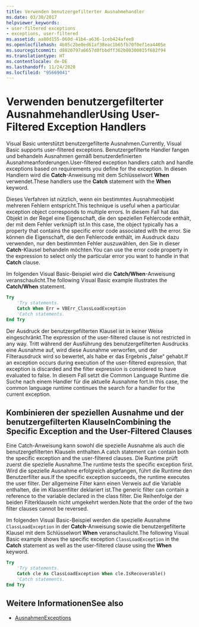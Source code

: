 ```yaml
---
title: Verwenden benutzergefilterter Ausnahmehandler
ms.date: 03/30/2017
helpviewer_keywords:
- user-filtered exceptions
- exceptions, user-filtered
ms.assetid: aa80d155-060d-41b4-a636-1ceb424afee8
ms.openlocfilehash: 4b85c2be0ed61af38eac1b65fb70f0ef1ea4405e
ms.sourcegitcommit: d8020797a6657d0fbbdff362b80300815f682f94
ms.translationtype: HT
ms.contentlocale: de-DE
ms.lasthandoff: 11/24/2020
ms.locfileid: "95669041"
---
```

# <a name="using-user-filtered-exception-handlers"></a><span data-ttu-id="d9e00-102">Verwenden benutzergefilterter Ausnahmehandler</span><span class="sxs-lookup"><span data-stu-id="d9e00-102">Using User-Filtered Exception Handlers</span></span>

<span data-ttu-id="d9e00-103">Visual Basic unterstützt benutzergefilterte Ausnahmen.</span><span class="sxs-lookup"><span data-stu-id="d9e00-103">Currently, Visual Basic supports user-filtered exceptions.</span></span> <span data-ttu-id="d9e00-104">Benutzergefilterte Handler fangen und behandeln Ausnahmen gemäß benutzerdefinierten Ausnahmeanforderungen.</span><span class="sxs-lookup"><span data-stu-id="d9e00-104">User-filtered exception handlers catch and handle exceptions based on requirements you define for the exception.</span></span> <span data-ttu-id="d9e00-105">In diesen Handlern wird die **Catch**-Anweisung mit dem Schlüsselwort **When** verwendet.</span><span class="sxs-lookup"><span data-stu-id="d9e00-105">These handlers use the **Catch** statement with the **When** keyword.</span></span>  
  
 <span data-ttu-id="d9e00-106">Dieses Verfahren ist nützlich, wenn ein bestimmtes Ausnahmeobjekt mehreren Fehlern entspricht.</span><span class="sxs-lookup"><span data-stu-id="d9e00-106">This technique is useful when a particular exception object corresponds to multiple errors.</span></span> <span data-ttu-id="d9e00-107">In diesem Fall hat das Objekt in der Regel eine Eigenschaft, die den speziellen Fehlercode enthält, der mit dem Fehler verknüpft ist.</span><span class="sxs-lookup"><span data-stu-id="d9e00-107">In this case, the object typically has a property that contains the specific error code associated with the error.</span></span> <span data-ttu-id="d9e00-108">Sie können die Eigenschaft, die den Fehlercode enthält, im Ausdruck dazu verwenden, nur den bestimmten Fehler auszuwählen, den Sie in dieser **Catch**-Klausel behandeln möchten.</span><span class="sxs-lookup"><span data-stu-id="d9e00-108">You can use the error code property in the expression to select only the particular error you want to handle in that **Catch** clause.</span></span>  
  
 <span data-ttu-id="d9e00-109">Im folgenden Visual Basic-Beispiel wird die **Catch/When**-Anweisung veranschaulicht.</span><span class="sxs-lookup"><span data-stu-id="d9e00-109">The following Visual Basic example illustrates the **Catch/When** statement.</span></span>  
  
```vb
Try  
    'Try statements.  
    Catch When Err = VBErr_ClassLoadException
    'Catch statements.
End Try  
```  
  
 <span data-ttu-id="d9e00-110">Der Ausdruck der benutzergefilterten Klausel ist in keiner Weise eingeschränkt.</span><span class="sxs-lookup"><span data-stu-id="d9e00-110">The expression of the user-filtered clause is not restricted in any way.</span></span> <span data-ttu-id="d9e00-111">Tritt während der Ausführung des benutzergefilterten Ausdrucks eine Ausnahme auf, wird diese Ausnahme verworfen, und der Filterausdruck wird so bewertet, als habe er das Ergebnis „false“ gehabt.</span><span class="sxs-lookup"><span data-stu-id="d9e00-111">If an exception occurs during execution of the user-filtered expression, that exception is discarded and the filter expression is considered to have evaluated to false.</span></span> <span data-ttu-id="d9e00-112">In diesem Fall setzt die Common Language Runtime die Suche nach einem Handler für die aktuelle Ausnahme fort.</span><span class="sxs-lookup"><span data-stu-id="d9e00-112">In this case, the common language runtime continues the search for a handler for the current exception.</span></span>  
  
## <a name="combining-the-specific-exception-and-the-user-filtered-clauses"></a><span data-ttu-id="d9e00-113">Kombinieren der speziellen Ausnahme und der benutzergefilterten Klauseln</span><span class="sxs-lookup"><span data-stu-id="d9e00-113">Combining the Specific Exception and the User-Filtered Clauses</span></span>  

 <span data-ttu-id="d9e00-114">Eine Catch-Anweisung kann sowohl die spezielle Ausnahme als auch die benutzergefilterten Klauseln enthalten.</span><span class="sxs-lookup"><span data-stu-id="d9e00-114">A catch statement can contain both the specific exception and the user-filtered clauses.</span></span> <span data-ttu-id="d9e00-115">Die Runtime prüft zuerst die spezielle Ausnahme.</span><span class="sxs-lookup"><span data-stu-id="d9e00-115">The runtime tests the specific exception first.</span></span> <span data-ttu-id="d9e00-116">Wird die spezielle Ausnahme erfolgreich abgefangen, führt die Runtime den Benutzerfilter aus.</span><span class="sxs-lookup"><span data-stu-id="d9e00-116">If the specific exception succeeds, the runtime executes the user filter.</span></span> <span data-ttu-id="d9e00-117">Der allgemeine Filter kann einen Verweis auf die Variable enthalten, die im Klassenfilter deklariert ist.</span><span class="sxs-lookup"><span data-stu-id="d9e00-117">The generic filter can contain a reference to the variable declared in the class filter.</span></span> <span data-ttu-id="d9e00-118">Die Reihenfolge der beiden Filterklauseln nicht umgekehrt werden.</span><span class="sxs-lookup"><span data-stu-id="d9e00-118">Note that the order of the two filter clauses cannot be reversed.</span></span>  
  
 <span data-ttu-id="d9e00-119">Im folgenden Visual Basic-Beispiel werden die spezielle Ausnahme `ClassLoadException` in der **Catch**-Anweisung sowie die benutzergefilterte Klausel mit dem Schlüsselwort **When** veranschaulicht.</span><span class="sxs-lookup"><span data-stu-id="d9e00-119">The following Visual Basic example shows the specific exception `ClassLoadException` in the **Catch** statement as well as the user-filtered clause using the **When** keyword.</span></span>  
  
```vb
Try  
    'Try statements.
    Catch cle As ClassLoadException When cle.IsRecoverable()  
    'Catch statements.
End Try  
```  

## <a name="see-also"></a><span data-ttu-id="d9e00-120">Weitere Informationen</span><span class="sxs-lookup"><span data-stu-id="d9e00-120">See also</span></span>

- [<span data-ttu-id="d9e00-121">Ausnahmen</span><span class="sxs-lookup"><span data-stu-id="d9e00-121">Exceptions</span></span>](index.md)
